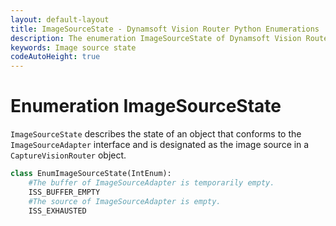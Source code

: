 ```yaml
---
layout: default-layout
title: ImageSourceState - Dynamsoft Vision Router Python Enumerations
description: The enumeration ImageSourceState of Dynamsoft Vision Router describes the state of ImageSourceAdapter.
keywords: Image source state
codeAutoHeight: true
---
```


# Enumeration ImageSourceState

`ImageSourceState` describes the state of an object that conforms to the `ImageSourceAdapter` interface and is designated as the image source in a `CaptureVisionRouter` object.

```python
class EnumImageSourceState(IntEnum):
    #The buffer of ImageSourceAdapter is temporarily empty.
    ISS_BUFFER_EMPTY
    #The source of ImageSourceAdapter is empty.
    ISS_EXHAUSTED
```